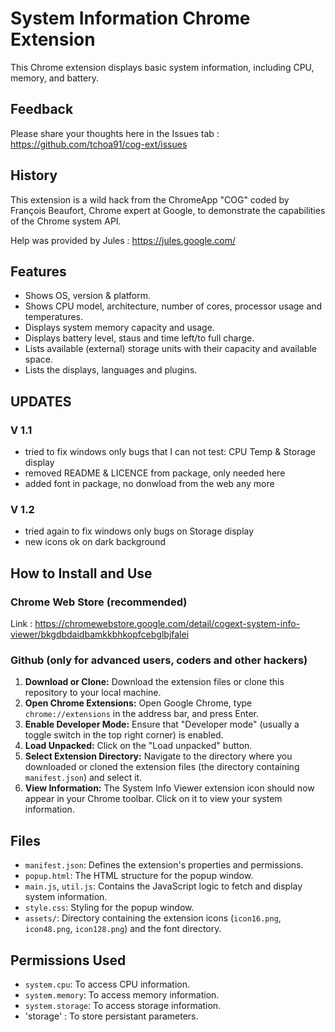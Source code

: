 # System Information Chrome Extension

This Chrome extension displays basic system information, including CPU, memory, and battery.

## Feedback

Please share your thoughts here in the Issues tab : https://github.com/tchoa91/cog-ext/issues

## History

This extension is a wild hack from the ChromeApp "COG" coded by François Beaufort, Chrome expert at Google, to demonstrate the capabilities of the Chrome system API.

Help was provided by Jules : https://jules.google.com/


## Features

- Shows OS, version & platform.
- Shows CPU model, architecture, number of cores, processor usage and temperatures.
- Displays system memory capacity and usage.
- Displays battery level, staus and time left/to full charge.
- Lists available (external) storage units with their capacity and available space.
- Lists the displays, languages and plugins.

## UPDATES 

### V 1.1

- tried to fix windows only bugs that I can not test: CPU Temp & Storage display
- removed README & LICENCE from package, only needed here
- added font in package, no donwload from the web any more

### V 1.2

- tried again to fix windows only bugs on Storage display
- new icons ok on dark background

## How to Install and Use

### Chrome Web Store (recommended)

Link : https://chromewebstore.google.com/detail/cogext-system-info-viewer/bkgdbdaidbamkkbhkopfcebglbjfalei

### Github (only for advanced users, coders and other hackers)

1.  **Download or Clone:** Download the extension files or clone this repository to your local machine.
2.  **Open Chrome Extensions:** Open Google Chrome, type `chrome://extensions` in the address bar, and press Enter.
3.  **Enable Developer Mode:** Ensure that "Developer mode" (usually a toggle switch in the top right corner) is enabled.
4.  **Load Unpacked:** Click on the "Load unpacked" button.
5.  **Select Extension Directory:** Navigate to the directory where you downloaded or cloned the extension files (the directory containing `manifest.json`) and select it.
6.  **View Information:** The System Info Viewer extension icon should now appear in your Chrome toolbar. Click on it to view your system information.

## Files

-   `manifest.json`: Defines the extension's properties and permissions.
-   `popup.html`: The HTML structure for the popup window.
-   `main.js`, `util.js`: Contains the JavaScript logic to fetch and display system information.
-   `style.css`: Styling for the popup window.
-   `assets/`: Directory containing the extension icons (`icon16.png`, `icon48.png`, `icon128.png`) and the font directory.

## Permissions Used

-   `system.cpu`: To access CPU information.
-   `system.memory`: To access memory information.
-   `system.storage`: To access storage information.
-   'storage' : To store persistant parameters.
